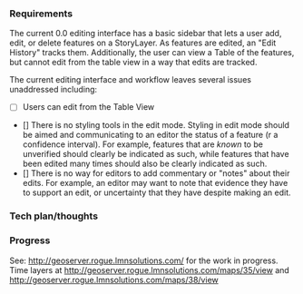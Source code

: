 ### Requirements

The current 0.0 editing interface has a basic sidebar that lets a user add, edit, or delete features on a StoryLayer. As features are edited, an "Edit History" tracks them. Additionally, the user can view a Table of the features, but cannot edit from the table view in a way that edits are tracked.

The current editing interface and workflow leaves several issues unaddressed including:

- [ ] Users can edit from the Table View
- [] There is no styling tools in the edit mode. Styling in edit mode should be aimed and communicating to an editor the status of a feature (r a confidence interval). For example, features that are _known_ to be unverified should clearly be indicated as such, while features that have been edited many times should also be clearly indicated as such.
- [] There is no way for editors to add commentary or "notes" about their edits. For example, an editor may want to note that evidence they have to support an edit, or uncertainty that they have despite making an edit.

### Tech plan/thoughts


### Progress

See: http://geoserver.rogue.lmnsolutions.com/ for the work in progress.
Time layers at http://geoserver.rogue.lmnsolutions.com/maps/35/view and http://geoserver.rogue.lmnsolutions.com/maps/38/view
